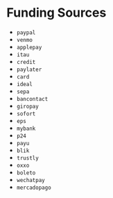 # Funding Sources

- `paypal`
- `venmo`
- `applepay`
- `itau`
- `credit`
- `paylater`
- `card`
- `ideal`
- `sepa`
- `bancontact`
- `giropay`
- `sofort`
- `eps`
- `mybank`
- `p24`
- `payu`
- `blik`
- `trustly`
- `oxxo`
- `boleto`
- `wechatpay`
- `mercadopago`
